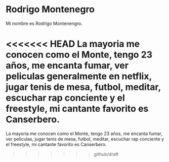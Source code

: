# Rodrigo Montenegro

Mi nombre es Rodrigo Montenengro.

<<<<<<< HEAD
La mayoria me conocen como el Monte, tengo 23 años, me encanta fumar, ver peliculas generalmente en netflix, jugar tenis de mesa, futbol, meditar, escuchar rap conciente y el freestyle, mi cantante favorito es Canserbero.
=======
La mayoria me conocen como el Monte, tengo 23 años, me encanta fumar, ver peliculas, jugar tenis de mesa, futbol, meditar, escuchar rap conciente y el freestyle, mi cantante favorito es Canserbero.
>>>>>>> github/draft

